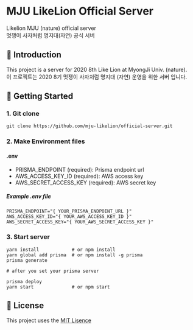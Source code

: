 # MJU LikeLion Official Server

Likelion MJU (nature) official server  
멋쟁이 사자처럼 명지대(자연) 공식 서버

## 📖 Introduction

This project is a server for 2020 8th Like Lion at MyongJi Univ. (nature).  
이 프로젝트는 2020 8기 멋쟁이 사자처럼 명지대 (자연) 운영을 위한 서버 입니다.

## 🏁 Getting Started

### 1. Git clone

```shell
git clone https://github.com/mju-likelion/official-server.git
```

### 2. Make Environment files

#### .env

- PRISMA_ENDPOINT (required): Prisma endpoint url
- AWS_ACCESS_KEY_ID (required): AWS access key
- AWS_SECRET_ACCESS_KEY (required): AWS secret key

##### Example .env file

```text
PRISMA_ENDPOINT="{ YOUR_PRISMA_ENDPOINT_URL }"
AWS_ACCESS_KEY_ID="{ YOUR_AWS_ACCESS_KEY_ID }"
AWS_SECRET_ACCESS_KEY="{ YOUR_AWS_SECRET_ACCESS_KEY }"
```

### 3. Start server

```shell
yarn install            # or npm install
yarn global add prisma  # or npm install -g prisma
prisma generate

# after you set your prisma server

prisma deploy
yarn start              # or npm start
```

## 📝 License

This project uses the [MIT Lisence](LICENSE)
